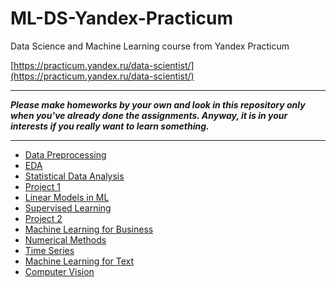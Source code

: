 # ML-DS-Yandex-Practicum
Data Science and Machine Learning course from Yandex Practicum

[https://practicum.yandex.ru/data-scientist/](https://practicum.yandex.ru/data-scientist/)

___
***Please make homeworks by your own and look in this repository only when you've already done the assignments. Anyway, it is in your interests if you really want to learn something.***
___
* [Data Preprocessing](https://github.com/Wandermark/ML-DS-Yandex-Practicum/tree/main/data%20preprocessing%20)
* [EDA](https://github.com/Wandermark/ML-DS-Yandex-Practicum/tree/main/EDA%20)
* [Statistical Data Analysis](https://github.com/Wandermark/ML-DS-Yandex-Practicum/tree/main/statistical%20data%20analysis%20)
* [Project 1](https://github.com/Wandermark/ML-DS-Yandex-Practicum/tree/main/Project%201%20)
* [Linear Models in ML](https://github.com/Wandermark/ML-DS-Yandex-Practicum/tree/main/Linear%20Models%20in%20ML%20)
* [Supervised Learning](https://github.com/Wandermark/ML-DS-Yandex-Practicum/tree/main/Supervised%20Learning%20)
* [Project 2](https://github.com/Wandermark/ML-DS-Yandex-Practicum/tree/main/Project%202%20)
* [Machine Learning for Business](https://github.com/Wandermark/ML-DS-Yandex-Practicum/tree/main/Machine%20Learning%20for%20Business%20)
* [Numerical Methods](https://github.com/Wandermark/ML-DS-Yandex-Practicum/tree/main/Numerical%20Methods%20)
* [Time Series](https://github.com/Wandermark/ML-DS-Yandex-Practicum/tree/main/Time%20Series%20)
* [Machine Learning for Text](https://github.com/Wandermark/ML-DS-Yandex-Practicum/tree/main/Machine%20Learning%20for%20Text%20)
* [Computer Vision](https://github.com/Wandermark/ML-DS-Yandex-Practicum/tree/main/Computer%20Vision%20)


